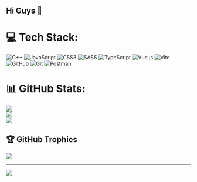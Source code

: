 ## Hi Guys 👋

# 💻 Tech Stack:
![C++](https://img.shields.io/badge/c++-%2300599C.svg?style=plastic&logo=c%2B%2B&logoColor=white) ![JavaScript](https://img.shields.io/badge/javascript-%23323330.svg?style=plastic&logo=javascript&logoColor=%23F7DF1E) ![CSS3](https://img.shields.io/badge/css3-%231572B6.svg?style=plastic&logo=css3&logoColor=white) ![SASS](https://img.shields.io/badge/SASS-hotpink.svg?style=plastic&logo=SASS&logoColor=white) ![TypeScript](https://img.shields.io/badge/typescript-%23007ACC.svg?style=plastic&logo=typescript&logoColor=white) ![Vue.js](https://img.shields.io/badge/vue.js-%2335495e.svg?style=plastic&logo=vuedotjs&logoColor=%234FC08D) ![Vite](https://img.shields.io/badge/vite-%23646CFF.svg?style=plastic&logo=vite&logoColor=white) ![GitHub](https://img.shields.io/badge/github-%23121011.svg?style=plastic&logo=github&logoColor=white) ![Git](https://img.shields.io/badge/git-%23F05033.svg?style=plastic&logo=git&logoColor=white) ![Postman](https://img.shields.io/badge/Postman-FF6C37?style=plastic&logo=postman&logoColor=white)
# 📊 GitHub Stats:
![](https://github-readme-stats.vercel.app/api?username=justin880929&theme=highcontrast&hide_border=true&include_all_commits=true&count_private=true)<br/>
![](https://github-readme-streak-stats.herokuapp.com/?user=justin880929&theme=highcontrast&hide_border=true)<br/>
![](https://github-readme-stats.vercel.app/api/top-langs/?username=justin880929&theme=highcontrast&hide_border=true&include_all_commits=true&count_private=true&layout=compact)

## 🏆 GitHub Trophies
![](https://github-profile-trophy.vercel.app/?username=justin880929&theme=onedark&no-frame=true&no-bg=false&margin-w=4)

---
[![](https://visitcount.itsvg.in/api?id=justin880929&icon=3&color=7)](https://visitcount.itsvg.in)

<!-- Proudly created with GPRM ( https://gprm.itsvg.in ) -->
